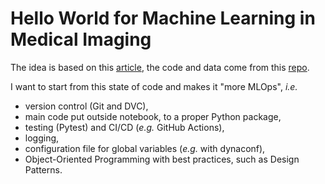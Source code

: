 # Hello World for Machine Learning in Medical Imaging

The idea is based on this [article](https://link.springer.com/article/10.1007/s10278-018-0079-6), the code and data come from this [repo](https://github.com/paras42/Hello_World_Deep_Learning).

I want to start from this state of code and makes it "more MLOps", *i.e.*
- version control (Git and DVC),
- main code put outside notebook, to a proper Python package,
- testing (Pytest) and CI/CD (*e.g.* GitHub Actions),
- logging,
- configuration file for global variables (*e.g.* with dynaconf),
- Object-Oriented Programming with best practices, such as Design Patterns.
